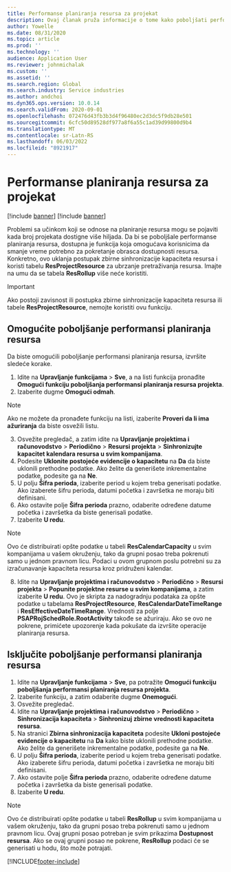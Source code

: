 ```yaml
---
title: Performanse planiranja resursa za projekat
description: Ovaj članak pruža informacije o tome kako poboljšati performanse planiranja resursa za veliki broj projekata.
author: Yowelle
ms.date: 08/31/2020
ms.topic: article
ms.prod: ''
ms.technology: ''
audience: Application User
ms.reviewer: johnmichalak
ms.custom: ''
ms.assetid: ''
ms.search.region: Global
ms.search.industry: Service industries
ms.author: andchoi
ms.dyn365.ops.version: 10.0.14
ms.search.validFrom: 2020-09-01
ms.openlocfilehash: 072476d43fb3b3d4f96480ec2d3dc5f9db28e501
ms.sourcegitcommit: 6cfc50d89528df977a8f6a55c1ad39d99800d9b4
ms.translationtype: MT
ms.contentlocale: sr-Latn-RS
ms.lasthandoff: 06/03/2022
ms.locfileid: "8921917"
---
```

# <a name="project-resource-scheduling-performance"></a>Performanse planiranja resursa za projekat

[!include [banner](../includes/banner.md)]
[!include [banner](../includes/preview-banner.md)]


Problemi sa učinkom koji se odnose na planiranje resursa mogu se pojaviti kada broj projekata dostigne više hiljada. Da bi se poboljšale performanse planiranja resursa, dostupna je funkcija koja omogućava korisnicima da smanje vreme potrebno za pokretanje obrasca dostupnosti resursa. Konkretno, ovo uklanja postupak zbirne sinhronizacije kapaciteta resursa i koristi tabelu **ResProjectResource** za ubrzanje pretraživanja resursa. Imajte na umu da se tabela **ResRollup** više neće koristiti.

> [!IMPORTANT]
> Ako postoji zavisnost ili postupka zbirne sinhronizacije kapaciteta resursa ili tabele **ResProjectResource**, nemojte koristiti ovu funkciju.

## <a name="enable-resource-scheduling-performance-enhancement"></a>Omogućite poboljšanje performansi planiranja resursa
Da biste omogućili poboljšanje performansi planiranja resursa, izvršite sledeće korake.

1. Idite na **Upravljanje funkcijama** > **Sve**, a na listi funkcija pronađite **Omogući funkciju poboljšanja performansi planiranja resursa projekta**.
2. Izaberite dugme **Omogući odmah**.

> [!NOTE]
> Ako ne možete da pronađete funkciju na listi, izaberite **Proveri da li ima ažuriranja** da biste osvežili listu.

3. Osvežite pregledač, a zatim idite na **Upravljanje projektima i računovodstvo** > **Periodično** > **Resursi projekta** > **Sinhronizujte kapacitet kalendara resursa u svim kompanijama**.
4. Podesite **Uklonite postojeće evidencije o kapacitetu** na **Da** da biste uklonili prethodne podatke. Ako želite da generišete inkrementalne podatke, podesite ga na **Ne**.
5. U polju **Šifra perioda**, izaberite period u kojem treba generisati podatke. Ako izaberete šifru perioda, datumi početka i završetka ne moraju biti definisani.
6. Ako ostavite polje **Šifra perioda** prazno, odaberite određene datume početka i završetka da biste generisali podatke.
7. Izaberite **U redu**.

 > [!NOTE]
 > Ovo će distribuirati opšte podatke u tabeli **ResCalendarCapacity** u svim kompanijama u vašem okruženju, tako da grupni posao treba pokrenuti samo u jednom pravnom licu. Podaci u ovom grupnom poslu potrebni su za izračunavanje kapaciteta resursa kroz pridruženi kalendar.

8. Idite na **Upravljanje projektima i računovodstvo** > **Periodično** > **Resursi projekta** > **Popunite projektne resurse u svim kompanijama**, a zatim izaberite **U redu**. Ovo je skripta za nadogradnju podataka za opšte podatke u tabelama **ResProjectResource**, **ResCalendarDateTimeRange** i **ResEffectiveDateTimeRange**. Vrednosti za polje **PSAPRojSchedRole.RootActivity** takođe se ažuriraju. Ako se ovo ne pokrene, primićete upozorenje kada pokušate da izvršite operacije planiranja resursa.
 
## <a name="turn-off-resource-scheduling-performance-enhancement"></a>Isključite poboljšanje performansi planiranja resursa

1. Idite na **Upravljanje funkcijama** > **Sve**, pa potražite **Omogući funkciju poboljšanja performansi planiranja resursa projekta**.
2. Izaberite funkciju, a zatim odaberite dugme **Onemogući**.
3. Osvežite pregledač.
4. Idite na **Upravljanje projektima i računovodstvo** > **Periodično** > **Sinhronizacija kapaciteta** > **Sinhronizuj zbirne vrednosti kapaciteta resursa**.
5. Na stranici **Zbirna sinhronizacija kapaciteta** podesite **Ukloni postojeće evidencije o kapacitetu** na **Da** kako biste uklonili prethodne podatke. Ako želite da generišete inkrementalne podatke, podesite ga na **Ne**.
6. U polju **Šifra perioda**, izaberite period u kojem treba generisati podatke. Ako izaberete šifru perioda, datumi početka i završetka ne moraju biti definisani.
7. Ako ostavite polje **Šifra perioda** prazno, odaberite određene datume početka i završetka da biste generisali podatke.
8. Izaberite **U redu**.

> [!NOTE]
> Ovo će distribuirati opšte podatke u tabeli **ResRollup** u svim kompanijama u vašem okruženju, tako da grupni posao treba pokrenuti samo u jednom pravnom licu. Ovaj grupni posao potreban je svim prikazima **Dostupnost resursa**. Ako se ovaj grupni posao ne pokrene, **ResRollup** podaci će se generisati u hodu, što može potrajati.


[!INCLUDE[footer-include](../includes/footer-banner.md)]